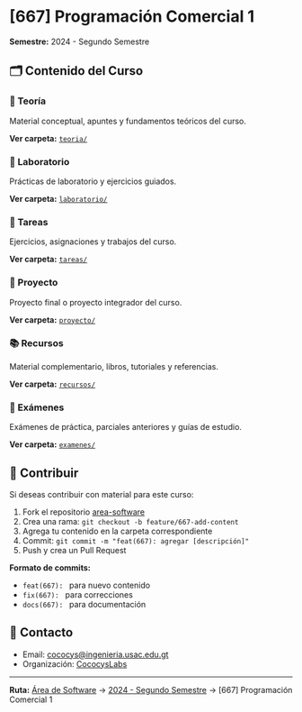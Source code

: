 # [667] Programación Comercial 1

**Semestre:** 2024 - Segundo Semestre

## 🗂️ Contenido del Curso

### 📖 Teoría
Material conceptual, apuntes y fundamentos teóricos del curso.

**Ver carpeta:** [`teoria/`](./teoria/)

### 🔬 Laboratorio
Prácticas de laboratorio y ejercicios guiados.

**Ver carpeta:** [`laboratorio/`](./laboratorio/)

### 📝 Tareas
Ejercicios, asignaciones y trabajos del curso.

**Ver carpeta:** [`tareas/`](./tareas/)

### 🎯 Proyecto
Proyecto final o proyecto integrador del curso.

**Ver carpeta:** [`proyecto/`](./proyecto/)

### 📚 Recursos
Material complementario, libros, tutoriales y referencias.

**Ver carpeta:** [`recursos/`](./recursos/)

### 📄 Exámenes
Exámenes de práctica, parciales anteriores y guías de estudio.

**Ver carpeta:** [`examenes/`](./examenes/)

## 🤝 Contribuir

Si deseas contribuir con material para este curso:

1. Fork el repositorio [area-software](https://github.com/CococysLabs/area-software)
2. Crea una rama: `git checkout -b feature/667-add-content`
3. Agrega tu contenido en la carpeta correspondiente
4. Commit: `git commit -m "feat(667): agregar [descripción]"`
5. Push y crea un Pull Request

**Formato de commits:**
- `feat(667): ` para nuevo contenido
- `fix(667): ` para correcciones
- `docs(667): ` para documentación

## 📧 Contacto

- Email: cococys@ingenieria.usac.edu.gt
- Organización: [CococysLabs](https://github.com/CococysLabs)

---

**Ruta:** [Área de Software](../../) → [2024 - Segundo Semestre](../) → [667] Programación Comercial 1
